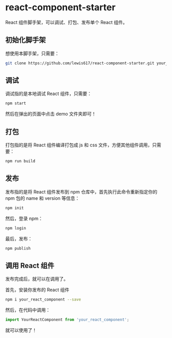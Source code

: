# react-component-starter
React 组件脚手架，可以调试、打包、发布单个 React 组件。

## 初始化脚手架

想使用本脚手架，只需要：

```sh
git clone https://github.com/lewis617/react-component-starter.git your_component_name
```

## 调试

调试指的是本地调试 React 组件，只需要：

```sh
npm start
```

然后在弹出的页面中点击 demo 文件夹即可！

## 打包

打包指的是将 React 组件编译打包成 js 和 css 文件，方便其他组件调用，只需要：

```sh
npm run build
```

## 发布

发布指的是将 React 组件发布到 npm 仓库中，首先执行此命令重新指定你的 npm 包的 name 和 version 等信息：

```sh
npm init
```

然后，登录 npm：

```sh
npm login
```

最后，发布：

```sh
npm publish
```

## 调用 React 组件

发布完成后，就可以在调用了。

首先，安装你发布的 React 组件

```sh
npm i your_react_component --save
```

然后，在代码中调用：

```js
import YourReactComponent from 'your_react_component';
```
就可以使用了！